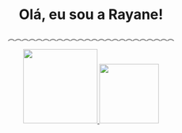 

 
 <div align="center">
    <h1>Olá, eu sou a Rayane!</h1>
    <p aling>︵︵︵︵︵︵︵︵︵︵︵︵︵︵︵︵︵︵︵︵︵︵︵︵</p>
 

 

  
  
</div>

<div align="center">
  <a href="https://github.com/Rayane-Novaes"><img height="150em" src="https://github-readme-stats.vercel.app/api?username=Rayane-Novaes&show_icons=true&theme=tokyonight&include_all_commits=true&count_private=true"/>
   
<img height="120em" src="https://github-readme-stats.vercel.app/api/top-langs/?username=Rayane-Novaes&layout=compact&langs_count=7&theme=tokyonight"/>


</div>
 
  
  
  
 

